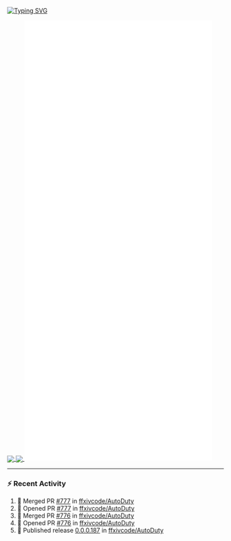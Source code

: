 [![Typing SVG](https://readme-typing-svg.demolab.com?font=Fira+Code&duration=1000&pause=1000&multiline=true&repeat=false&width=435&lines=Simon+Latusek+%7C+Gameplay+Engineer)](https://git.io/typing-svg)

<a href="https://github.com/anuraghazra/github-readme-stats">
  <img height=200 align="center" src="https://github-readme-stats.vercel.app/api?username=erdelf&theme=radical" />
</a>
<a href="https://github.com/anuraghazra/convoychat">
  <img height=200 align="center" src="https://streak-stats.demolab.com?user=erdelf&theme=radical&mode=weekly" />
</a>

<picture>
  <img src="/github-metrics.svg" alt="Metrics">
</picture>

---

### :zap: Recent Activity
<!--START_SECTION:activity-->
1. 🎉 Merged PR [#777](https://github.com/ffxivcode/AutoDuty/pull/777) in [ffxivcode/AutoDuty](https://github.com/ffxivcode/AutoDuty)
2. 💪 Opened PR [#777](https://github.com/ffxivcode/AutoDuty/pull/777) in [ffxivcode/AutoDuty](https://github.com/ffxivcode/AutoDuty)
3. 🎉 Merged PR [#776](https://github.com/ffxivcode/AutoDuty/pull/776) in [ffxivcode/AutoDuty](https://github.com/ffxivcode/AutoDuty)
4. 💪 Opened PR [#776](https://github.com/ffxivcode/AutoDuty/pull/776) in [ffxivcode/AutoDuty](https://github.com/ffxivcode/AutoDuty)
5. 🚀 Published release [0.0.0.187](https://github.com/ffxivcode/AutoDuty/releases/tag/0.0.0.187) in [ffxivcode/AutoDuty](https://github.com/ffxivcode/AutoDuty)
<!--END_SECTION:activity-->

<!--
**erdelf/erdelf** is a ✨ _special_ ✨ repository because its `README.md` (this file) appears on your GitHub profile.

Here are some ideas to get you started:

- 🔭 I’m currently working on ...
- 🌱 I’m currently learning ...
- 👯 I’m looking to collaborate on ...
- 🤔 I’m looking for help with ...
- 💬 Ask me about ...
- 📫 How to reach me: ...
- 😄 Pronouns: ...
- ⚡ Fun fact: ...
-->
